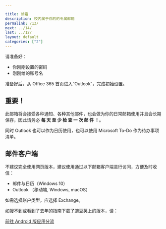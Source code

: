 ```yaml
---

title: 邮箱
description: 校内属于你的的专属邮箱
permalink: /13/
next: ../14/
last: ../12/
layout: default
categories: ["2"]
---
```


请准备好：

- 你刚刚设置的密码
- 刚刚给的账号名

准备好后，从 Office 365 首页进入“Outlook”，完成初始设置。

## 重要！

此邮箱将会接受各种通知、各种其他邮件，也会做为你的日常邮箱使用并且会长期保存，因此请务必 **每 天 至 少 检 查 一 次 邮 件 ！**。

<!-- 我打字带空格.png -->

同时 Outlook 也可以作为日历使用，也可以使用 Microsoft To-Do 作为待办事项清单。

## 邮件客户端

不建议完全使用网页版本，建议使用通过以下邮箱客户端进行访问，方便及时收信：

- 邮件与日历（Windows 10）
- Outlook （移动端, Windows, macOS）

如需选择账户类型，应选择 Exchange。

如搜不到或看到了去年的指南下载了豌豆荚上的版本，请：

<a href="../Android/" class=" btn-large red darken-2" target="_android">前往 Android 版应用分流</a>
